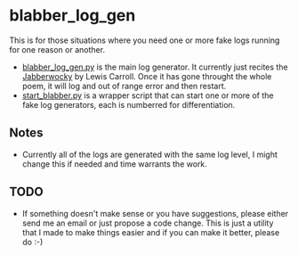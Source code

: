# blabber_log_gen
This is for those situations where you need one or more fake logs running for one reason or another.

- [blabber_log_gen.py](blabber_log_gen.py) is the main log generator.  It currently just recites the [Jabberwocky](https://www.poetryfoundation.org/poems/42916/jabberwocky) by Lewis Carroll.  Once it has gone throught the whole poem, it will log and out of range error and then restart.
- [start_blabber.py](start_blabber.py) is a wrapper script that can start one or more of the fake log generators, each is numberred for differentiation.  
## Notes 
- Currently all of the logs are generated with the same log level,  I might change this if needed and time warrants the work.
## TODO
- If something doesn't make sense or you have suggestions, please either send me an email or just propose a code change.  This is just a utility that I made to make things easier and if you can make it better, please do :-)
